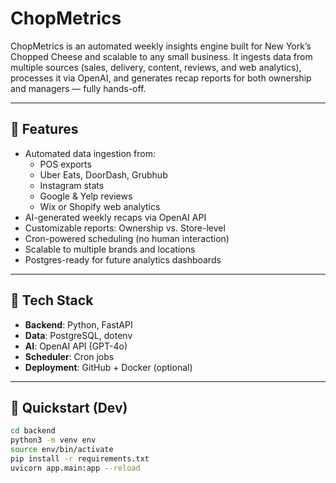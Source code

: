 # ChopMetrics

ChopMetrics is an automated weekly insights engine built for New York’s Chopped Cheese and scalable to any small business. It ingests data from multiple sources (sales, delivery, content, reviews, and web analytics), processes it via OpenAI, and generates recap reports for both ownership and managers — fully hands-off.

---

## 🔧 Features

- Automated data ingestion from:
  - POS exports
  - Uber Eats, DoorDash, Grubhub
  - Instagram stats
  - Google & Yelp reviews
  - Wix or Shopify web analytics
- AI-generated weekly recaps via OpenAI API
- Customizable reports: Ownership vs. Store-level
- Cron-powered scheduling (no human interaction)
- Scalable to multiple brands and locations
- Postgres-ready for future analytics dashboards

---

## 🧱 Tech Stack

- **Backend**: Python, FastAPI
- **Data**: PostgreSQL, dotenv
- **AI**: OpenAI API (GPT-4o)
- **Scheduler**: Cron jobs
- **Deployment**: GitHub + Docker (optional)

---

## 🚀 Quickstart (Dev)

```bash
cd backend
python3 -m venv env
source env/bin/activate
pip install -r requirements.txt
uvicorn app.main:app --reload
